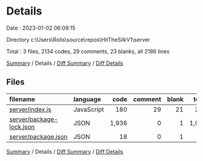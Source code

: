 # Details

Date : 2023-01-02 06:09:15

Directory c:\\Users\\Rolis\\source\\repos\\HitTheSilkV1\\server

Total : 3 files,  2134 codes, 29 comments, 23 blanks, all 2186 lines

[Summary](results.md) / Details / [Diff Summary](diff.md) / [Diff Details](diff-details.md)

## Files
| filename | language | code | comment | blank | total |
| :--- | :--- | ---: | ---: | ---: | ---: |
| [server/index.js](/server/index.js) | JavaScript | 180 | 29 | 21 | 230 |
| [server/package-lock.json](/server/package-lock.json) | JSON | 1,936 | 0 | 1 | 1,937 |
| [server/package.json](/server/package.json) | JSON | 18 | 0 | 1 | 19 |

[Summary](results.md) / Details / [Diff Summary](diff.md) / [Diff Details](diff-details.md)